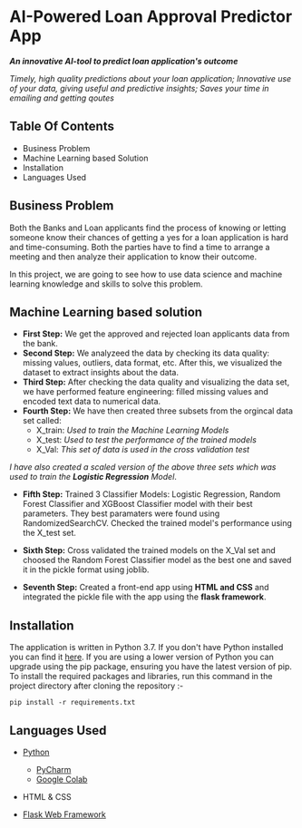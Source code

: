 # AI-Powered Loan Approval Predictor App

***An innovative AI-tool to predict loan application's outcome***

*Timely, high quality predictions about your loan application; Innovative use of your data, giving useful and predictive insights; Saves your time in emailing and getting qoutes*

## Table Of Contents
* Business Problem
* Machine Learning based Solution
* Installation
* Languages Used




## Business Problem
Both the Banks and Loan applicants find the process of knowing or letting someone know their chances of getting a yes for a loan application is hard and time-consuming. Both the parties have to find a time to arrange a meeting and then analyze their application to know their outcome. 

In this project, we are going to see how to use data science and machine learning knowledge and skills to solve this problem.

## Machine Learning based solution
* **First Step:** We get the approved and rejected loan applicants data from the bank.
* **Second Step:** We analyzeed the data by checking its data quality: missing values, outliers, data format, etc. After this, we visualized the dataset to extract insights about the data.
* **Third Step:** After checking the data quality and visualizing the data set, we have performed feature engineering: filled missing values and encoded text data to numerical data.
* **Fourth Step:** We have then created three subsets from the orgincal data set called:
  * X_train: *Used to train the Machine Learning Models*
  * X_test: *Used to test the performance of the trained models*
  * X_Val: *This set of data is used in the cross validation test*
  
 *I have also created a scaled version of the above three sets which was used to train the **Logistic Regression** Model*.
 
 * **Fifth Step:** Trained 3 Classifier Models: Logistic Regression, Random Forest Classifier and XGBoost Classifier model with their best parameters. They best paramaters were found using RandomizedSearchCV. Checked the trained model's performance using the X_test set.
 
 * **Sixth Step:** Cross validated the trained models on the X_Val set and choosed the Random Forest Classifier model as the best one and saved it in the pickle format using joblib.
 
 * **Seventh Step:** Created a front-end app using **HTML and CSS** and integrated the pickle file with the app using the **flask framework**.
 
## Installation
The application is written in Python 3.7. If you don't have Python installed you can find it [here](https://www.python.org/). If you are using a lower version of Python you can upgrade using the pip package, ensuring you have the latest version of pip. To install the required packages and libraries, run this command in the project directory after cloning the repository :-

```
pip install -r requirements.txt
```
## Languages Used
* [Python](https://www.python.org/)
  * [PyCharm](https://www.jetbrains.com/pycharm/)
  * [Google Colab](https://colab.research.google.com/notebooks/intro.ipynb)
  
* HTML & CSS 

* [Flask Web Framework](https://flask.palletsprojects.com/en/1.1.x/)


